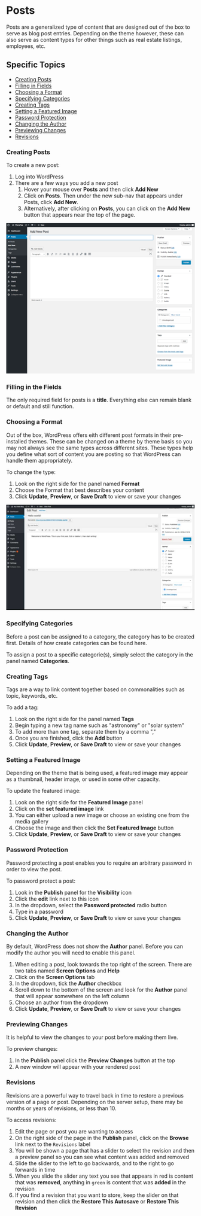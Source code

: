 # Posts

Posts are a generalized type of content that are designed out of the box to serve as blog post entries. Depending on the theme however, these can also serve as content types for other things such as real estate listings, employees, etc.


## Specific Topics

- [Creating Posts](#creatingPosts)
- [Filling in Fields](#fillingFields)
- [Choosing a Format](#choosingFormat)
- [Specifying Categories](#specifyingCategories)
- [Creating Tags](#creatingTags)
- [Setting a Featured Image](#featuredImage)
- [Password Protection](#passwordProtect)
- [Changing the Author](#changeAuthor)
- [Previewing Changes](#previewingChange)
- [Revisions](#revisions)


### <a name="creatingPosts"></a> Creating Posts

To create a new post:

1. Log into WordPress
2. There are a few ways you add a new post
    1. Hover your mouse over **Posts** and then click **Add New**
    2. Click on **Posts**. Then under the new sub-nav that appears under Posts, click **Add New**.
    3. Alternatively, after clicking on **Posts**, you can click on the **Add New** button that appears near the top of the page.


![New post page](creating-a-new-post.png)


### <a name="fillingFields"></a>  Filling in the Fields

The only required field for posts is a **title**. Everything else can remain blank or default and still function.


### <a name="choosingFormat"></a> Choosing a Format

Out of the box, WordPress offers eith different post formats in their pre-installed themes. These can be changed on a theme by theme basis so you may not always see the same types
across different sites. These types help you define what sort of content you are posting so that WordPress can handle them appropriately.

To change the type:

1. Look on the right side for the panel named **Format**
2. Choose the Format that best describes your content
3. Click **Update**, **Preview**, or **Save Draft** to view or save your changes

![Post Format](post-format.jpg)

### <a name="specifyingCategories"></a> Specifying Categories

Before a post can be assigned to a category, the category has to be created first. Details of how create categories can be found here.

To assign a post to a specific categorie(s), simply select the category in the panel named **Categories**.


### <a name="creatingTags"></a> Creating Tags

Tags are a way to link content together based on commonalities such as topic, keywords, etc.

To add a tag:
1. Look on the right side for the panel named **Tags**
2. Begin typing a new tag name such as "astronomy" or "solar system"
3. To add more than one tag, separate them by a comma ","
4. Once you are finished, click the **Add** button
5. Click **Update**, **Preview**, or **Save Draft** to view or save your changes


### <a name="featuredImage"></a> Setting a Featured Image

Depending on the theme that is being used, a featured image may appear as a thumbnail, header image, or used in some other capacity.

To update the featured image:
1. Look on the right side for the **Featured Image** panel
2. Click on the **set featured image** link
3. You can either upload a new image or choose an existing one from the media gallery
4. Choose the image and then click the **Set Featured Image** button
5. Click **Update**, **Preview**, or **Save Draft** to view or save your changes


### <a name="passwordProtect"></a> Password Protection

Password protecting a post enables you to require an arbitrary password in order to view the post.

To password protect a post:
1. Look in the **Publish** panel for the **Visibility** icon
2. Click the **edit** link next to this icon
3. In the dropdown, select the **Password protected** radio button
4. Type in a password
5. Click **Update**, **Preview**, or **Save Draft** to view or save your changes


### <a name="changeAuthor"></a> Changing the Author

By default, WordPress does not show the **Author** panel. Before you can modify the author you will need to enable this panel.

1. When editing a post, look towards the top right of the screen. There are two tabs named **Screen Options** and **Help**
2. Click on the **Screen Options** tab
3. In the dropdown, tick the **Author** checkbox
4. Scroll down to the bottom of the screen and look for the **Author** panel that will appear somewhere on the left column
5. Choose an author from the dropdown
6. Click **Update**, **Preview**, or **Save Draft** to view or save your changes


### <a name="previewChanges"></a> Previewing Changes

It is helpful to view the changes to your post before making them live. 

To preview changes:
1. In the **Publish** panel click the **Preview Changes** button at the top
2. A new window will appear with your rendered post


### <a name="revisions"></a> Revisions

Revisions are a powerful way to travel back in time to restore a previous version of a page or post. Depending on the server setup, there may be months or years of revisions, or less than 10. 

To access revisions:

1. Edit the page or post you are wanting to access
2. On the right side of the page in the **Publish** panel, click on the **Browse** link next to the `Revisions` label
3. You will be shown a page that has a slider to select the revision and then a preview panel so you can see what content was added and removed
4. Slide the slider to the left to go backwards, and to the right to go forwards in time
5. When you slide the slider any text you see that appears in red is content that was **removed**, anything in `green` is content that was **added** in the revision
6. If you find a revision that you want to store, keep the slider on that revision and then click the **Restore This Autosave** or **Restore This Revision**
